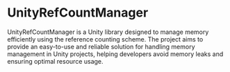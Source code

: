 # UnityRefCountManager
UnityRefCountManager is a Unity library designed to manage memory efficiently using the reference counting scheme. The project aims to provide an easy-to-use and reliable solution for handling memory management in Unity projects, helping developers avoid memory leaks and ensuring optimal resource usage.
